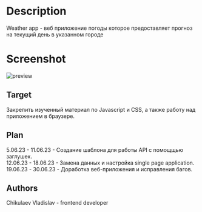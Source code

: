 # Description
Weather app - веб приложение погоды которое предоставляет прогноз на текущий день в указанном городе 
# Screenshot
![preview](https://github.com/M3RxL1N/weather_app/tree/main/images/preview.png)
## Target
Закрепить изученный материал по Javascript и CSS, а также работу над приложением в браузере.
## Plan
5.06.23 - 11.06.23 - Создание шаблона для работы API с помощщью заглушек. <br/>
12.06.23 - 18.06.23 - Замена данных и настройка single page application. <br/> 
19.06.23 - 30.06.23 - Доработка веб-приложения и исправления багов. <br/>
## Authors
Chikulaev Vladislav - frontend developer <br/>

